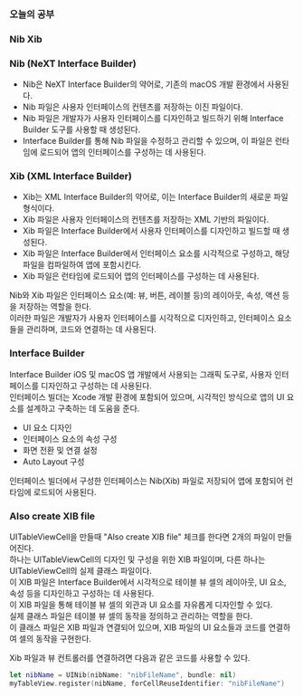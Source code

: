 ### 오늘의 공부

### Nib Xib

### Nib (NeXT Interface Builder)
- Nib은 NeXT Interface Builder의 약어로, 기존의 macOS 개발 환경에서 사용된다.
- Nib 파일은 사용자 인터페이스의 컨텐츠를 저장하는 이진 파일이다.
- Nib 파일은 개발자가 사용자 인터페이스를 디자인하고 빌드하기 위해 Interface Builder 도구를 사용할 때 생성된다.
- Interface Builder를 통해 Nib 파일을 수정하고 관리할 수 있으며, 이 파일은 런타임에 로드되어 앱의 인터페이스를 구성하는 데 사용된다.

### Xib (XML Interface Builder)
- Xib는 XML Interface Builder의 약어로, 이는 Interface Builder의 새로운 파일 형식이다.
- Xib 파일은 사용자 인터페이스의 컨텐츠를 저장하는 XML 기반의 파일이다.
- Xib 파일은 Interface Builder에서 사용자 인터페이스를 디자인하고 빌드할 때 생성된다.
- Xib 파일은 Interface Builder에서 인터페이스 요소를 시각적으로 구성하고, 해당 파일을 컴파일하여 앱에 포함시킨다.
- Xib 파일은 런타임에 로드되어 앱의 인터페이스를 구성하는 데 사용된다.

Nib와 Xib 파일은 인터페이스 요소(예: 뷰, 버튼, 레이블 등)의 레이아웃, 속성, 액션 등을 저장하는 역할을 한다.<br>
이러한 파일은 개발자가 사용자 인터페이스를 시각적으로 디자인하고, 인터페이스 요소들을 관리하며, 코드와 연결하는 데 사용된다. <br>

### Interface Builder
Interface Builder iOS 및 macOS 앱 개발에서 사용되는 그래픽 도구로, 사용자 인터페이스를 디자인하고 구성하는 데 사용된다.<br>
인터페이스 빌더는 Xcode 개발 환경에 포함되어 있으며, 시각적인 방식으로 앱의 UI 요소를 설계하고 구축하는 데 도움을 준다.<br>
- UI 요소 디자인
- 인터페이스 요소의 속성 구성
- 화면 전환 및 연결 설정
- Auto Layout 구성

인터페이스 빌더에서 구성한 인터페이스는 Nib(Xib) 파일로 저장되어 앱에 포함되어 런타임에 로드되어 사용된다.<br>

### Also create XIB file

UITableViewCell을 만들때 "Also create XIB file" 체크를 한다면 2개의 파일이 만들어진다.<br>
하나는 UITableViewCell의 디자인 및 구성을 위한 XIB 파일이며, 다른 하나는 UITableViewCell의 실제 클래스 파일이다.<br>
이 XIB 파일은 Interface Builder에서 시각적으로 테이블 뷰 셀의 레이아웃, UI 요소, 속성 등을 디자인하고 구성하는 데 사용된다.<br>
이 XIB 파일을 통해 테이블 뷰 셀의 외관과 UI 요소를 자유롭게 디자인할 수 있다.<br>
실제 클래스 파일은 테이블 뷰 셀의 동작을 정의하고 관리하는 역할을 한다.<br>
이 클래스 파일은 XIB 파일과 연결되어 있으며, XIB 파일의 UI 요소들과 코드를 연결하여 셀의 동작을 구현한다. <br>
 
Xib 파일과 뷰 컨트롤러를 연결하려면 다음과 같은 코드를 사용할 수 있다.
```swift
let nibName = UINib(nibName: "nibFileName", bundle: nil)
myTableView.register(nibName, forCellReuseIdentifier: "nibFileName")
```

